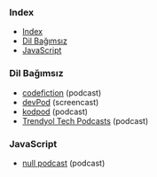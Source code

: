 ### Index

- [Index](#index)
- [Dil Bağımsız](#dil-bağımsız)
- [JavaScript](#javascript)


### Dil Bağımsız

* [codefiction](https://codefiction.tech) (podcast)
* [devPod](https://devpod.org) (screencast)
* [kodpod](https://kodpod.live) (podcast)
* [Trendyol Tech Podcasts](https://open.spotify.com/show/3xpNHzq2xJwZhc0hSIQi2z?si=7dfe6d5272c34a4d) (podcast)


### JavaScript

* [null podcast](https://soundcloud.com/nullpodcast) (podcast)
